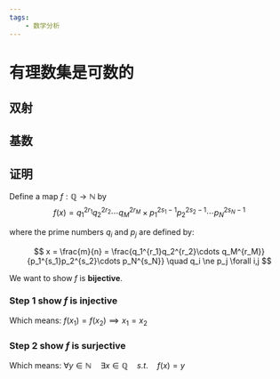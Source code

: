 ```yaml
---
tags:
    - 数学分析
---
```


# 有理数集是可数的

## 双射

## 基数

## 证明

Define a map $f:\mathbb{Q} \to \mathbb{N}$ by
$$
f(x) = q_1^{2r_1}q_2^{2r_2}\cdots q_M^{2r_M}\times p_1^{2s_1-1}p_2^{2s_2-1}\cdots p_N^{2s_N-1}
$$

where the prime numbers $q_i$ and $p_j$ are defined by:

$$
x = \frac{m}{n} = \frac{q_1^{r_1}q_2^{r_2}\cdots q_M^{r_M}}{p_1^{s_1}p_2^{s_2}\cdots p_N^{s_N}}
\quad q_i \ne p_j \forall i,j
$$

We want to show $f$ is **bijective**.

### Step 1 show $f$ is injective
Which means: $f(x_1)=f(x_2) \implies x_1=x_2$
### Step 2 show $f$ is surjective
Which means: $\forall y \in \mathbb{N} \quad \exists x \in \mathbb{Q} \quad s.t.\quad f(x)=y$
